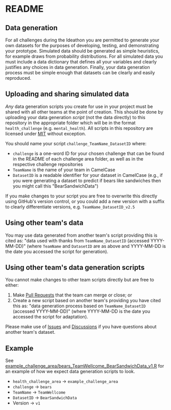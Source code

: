 # README

## Data generation

For all challenges during the Ideathon you are permitted to generate your own datasets for the purposes of developing, testing, and demonstrating your prototype.
Simulated data should be generated as simple heuristics, for example draws from probability distributions.
For all simulated data you must include a data dictionary that defines all your variables and clearly justifies any choices in data generation.
Finally, your data generation process must be simple enough that datasets can be clearly and easily reproduced.

## Uploading and sharing simulated data

*Any* data generation scripts you create for use in your project must be shared with all other teams at the point of creation.
This should be done by uploading your data generation *script* (not the data directly) to this repository in the appropriate folder which will be in the format `health_challenge` (e.g. `mental_health`).
All scripts in this repository are licensed under [MIT](https://github.com/WellcomeIdeathon2023/simulated_data/blob/main/LICENSE) without exception.

You should name your script `challenge_TeamName_DatasetID` where:

* `challenge` is a one-word ID for your chosen challenge that can be found in the README of each challenge area folder, as well as in the respective challenge repositories
* `TeamName` is the name of your team in CamelCase
* `DatasetID` is a readable identifier for your dataset in CamelCase (e.g., if you were generating a dataset to predict if bears like sandwiches then you might call this "BearSandwichData")

If you make changes to your script you are free to overwrite this directly using GitHub's version control, or you could add a new version with a suffix to clearly differentiate versions, e.g. `TeamName_DatasetID_v2.5`

## Using other team's data

You may use data generated from another team's script providing this is cited as: "data used with thanks from `TeamName_DatasetID` (accessed YYYY-MM-DD)" (where `TeamName` and `DatasetID` are as above and YYYY-MM-DD is the date you accessed the script for generation).

## Using other team's data generation scripts

You cannot make changes to other team scripts directly but are free to either:

1. Make [Pull Requests](https://github.com/WellcomeIdeathon2023/simulated_data/pulls) that the team can merge or close; or
2. Create a new script based on another team's providing you have cited this as: "data generation process based on `TeamName_DatasetID` (accessed YYYY-MM-DD)" (where YYYY-MM-DD is the date you accessed the script for adaptation).

Please make use of [Issues](https://github.com/WellcomeIdeathon2023/simulated_data/issues) and [Discussions](https://github.com/WellcomeIdeathon2023/simulated_data/discussions) if you have questions about another team's dataset.


## Example

See [example_challenge_area/bears_TeamWellcome_BearSandwichData_v1.R](example_challenge_area/bears_TeamWellcome_BearSandwichData_v1.R) for an example of how we expect data generation scripts to look.

* `health_challenge_area` -> `example_challenge_area`
* `challenge` -> `bears`
* `TeamName` -> `TeamWellcome`
* `DatasetID` -> `BearSandwichData`
* Version -> `v1`
